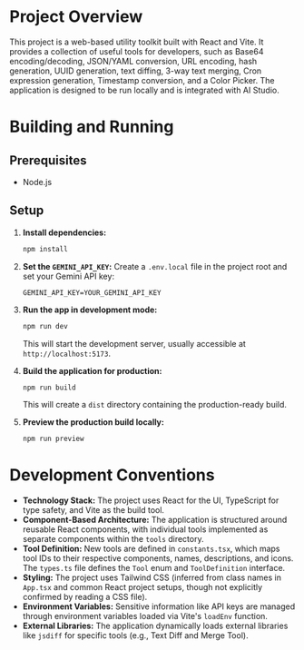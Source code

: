 # Project Overview

This project is a web-based utility toolkit built with React and Vite. It provides a collection of useful tools for developers, such as Base64 encoding/decoding, JSON/YAML conversion, URL encoding, hash generation, UUID generation, text diffing, 3-way text merging, Cron expression generation, Timestamp conversion, and a Color Picker. The application is designed to be run locally and is integrated with AI Studio.

# Building and Running

## Prerequisites

*   Node.js

## Setup

1.  **Install dependencies:**
    ```bash
    npm install
    ```
2.  **Set the `GEMINI_API_KEY`:**
    Create a `.env.local` file in the project root and set your Gemini API key:
    ```
    GEMINI_API_KEY=YOUR_GEMINI_API_KEY
    ```
3.  **Run the app in development mode:**
    ```bash
    npm run dev
    ```
    This will start the development server, usually accessible at `http://localhost:5173`.

4.  **Build the application for production:**
    ```bash
    npm run build
    ```
    This will create a `dist` directory containing the production-ready build.

5.  **Preview the production build locally:**
    ```bash
    npm run preview
    ```

# Development Conventions

*   **Technology Stack:** The project uses React for the UI, TypeScript for type safety, and Vite as the build tool.
*   **Component-Based Architecture:** The application is structured around reusable React components, with individual tools implemented as separate components within the `tools` directory.
*   **Tool Definition:** New tools are defined in `constants.tsx`, which maps tool IDs to their respective components, names, descriptions, and icons. The `types.ts` file defines the `Tool` enum and `ToolDefinition` interface.
*   **Styling:** The project uses Tailwind CSS (inferred from class names in `App.tsx` and common React project setups, though not explicitly confirmed by reading a CSS file).
*   **Environment Variables:** Sensitive information like API keys are managed through environment variables loaded via Vite's `loadEnv` function.
*   **External Libraries:** The application dynamically loads external libraries like `jsdiff` for specific tools (e.g., Text Diff and Merge Tool).
